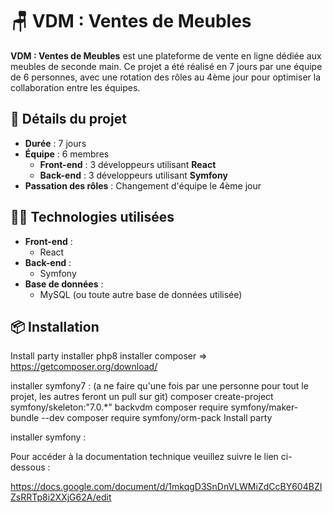 # 🪑 VDM : Ventes de Meubles

**VDM : Ventes de Meubles** est une plateforme de vente en ligne dédiée aux meubles de seconde main. Ce projet a été réalisé en 7 jours par une équipe de 6 personnes, avec une rotation des rôles au 4ème jour pour optimiser la collaboration entre les équipes.

## 📅 Détails du projet

- **Durée** : 7 jours
- **Équipe** : 6 membres
  - **Front-end** : 3 développeurs utilisant **React**
  - **Back-end** : 3 développeurs utilisant **Symfony**
- **Passation des rôles** : Changement d'équipe le 4ème jour

## 👩‍💻 Technologies utilisées

- **Front-end** : 
  - React
- **Back-end** : 
  - Symfony
- **Base de données** : 
  - MySQL (ou toute autre base de données utilisée)

## 📦 Installation

Install party
installer php8
installer composer => https://getcomposer.org/download/

installer symfony7 :
(a ne faire qu'une fois par une personne pour tout le projet, les autres feront un pull sur git)
composer create-project symfony/skeleton:"7.0.*" backvdm
composer require symfony/maker-bundle --dev
composer require symfony/orm-pack
Install party

installer symfony :

Pour accéder à la documentation technique veuillez suivre le lien ci-dessous : 

https://docs.google.com/document/d/1mkqgD3SnDnVLWMiZdCcBY604BZIZsRRTp8i2XXjG62A/edit
